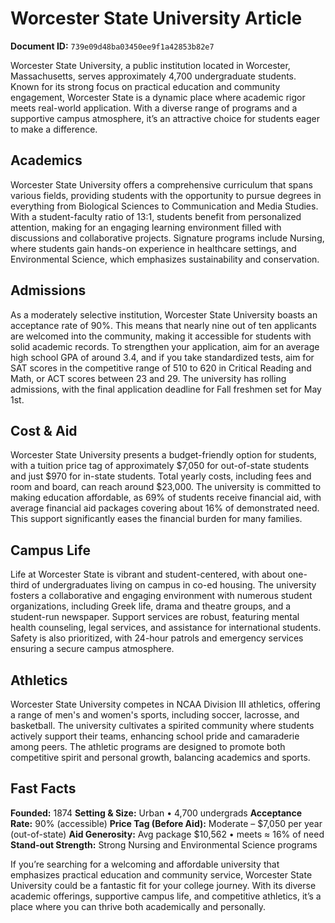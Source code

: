 # Worcester State University Article

**Document ID:** `739e09d48ba03450ee9f1a42853b82e7`

Worcester State University, a public institution located in Worcester, Massachusetts, serves approximately 4,700 undergraduate students. Known for its strong focus on practical education and community engagement, Worcester State is a dynamic place where academic rigor meets real-world application. With a diverse range of programs and a supportive campus atmosphere, it’s an attractive choice for students eager to make a difference.

## Academics
Worcester State University offers a comprehensive curriculum that spans various fields, providing students with the opportunity to pursue degrees in everything from Biological Sciences to Communication and Media Studies. With a student-faculty ratio of 13:1, students benefit from personalized attention, making for an engaging learning environment filled with discussions and collaborative projects. Signature programs include Nursing, where students gain hands-on experience in healthcare settings, and Environmental Science, which emphasizes sustainability and conservation.

## Admissions
As a moderately selective institution, Worcester State University boasts an acceptance rate of 90%. This means that nearly nine out of ten applicants are welcomed into the community, making it accessible for students with solid academic records. To strengthen your application, aim for an average high school GPA of around 3.4, and if you take standardized tests, aim for SAT scores in the competitive range of 510 to 620 in Critical Reading and Math, or ACT scores between 23 and 29. The university has rolling admissions, with the final application deadline for Fall freshmen set for May 1st.

## Cost & Aid
Worcester State University presents a budget-friendly option for students, with a tuition price tag of approximately $7,050 for out-of-state students and just $970 for in-state students. Total yearly costs, including fees and room and board, can reach around $23,000. The university is committed to making education affordable, as 69% of students receive financial aid, with average financial aid packages covering about 16% of demonstrated need. This support significantly eases the financial burden for many families.

## Campus Life
Life at Worcester State is vibrant and student-centered, with about one-third of undergraduates living on campus in co-ed housing. The university fosters a collaborative and engaging environment with numerous student organizations, including Greek life, drama and theatre groups, and a student-run newspaper. Support services are robust, featuring mental health counseling, legal services, and assistance for international students. Safety is also prioritized, with 24-hour patrols and emergency services ensuring a secure campus atmosphere.

## Athletics
Worcester State University competes in NCAA Division III athletics, offering a range of men's and women's sports, including soccer, lacrosse, and basketball. The university cultivates a spirited community where students actively support their teams, enhancing school pride and camaraderie among peers. The athletic programs are designed to promote both competitive spirit and personal growth, balancing academics and sports.

## Fast Facts
**Founded:** 1874
**Setting & Size:** Urban • 4,700 undergrads
**Acceptance Rate:** 90% (accessible)
**Price Tag (Before Aid):** Moderate – $7,050 per year (out-of-state)
**Aid Generosity:** Avg package $10,562 • meets ≈ 16% of need
**Stand-out Strength:** Strong Nursing and Environmental Science programs

If you’re searching for a welcoming and affordable university that emphasizes practical education and community service, Worcester State University could be a fantastic fit for your college journey. With its diverse academic offerings, supportive campus life, and competitive athletics, it’s a place where you can thrive both academically and personally.
